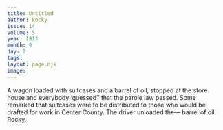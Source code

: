 ```yaml
---
title: Untitled
author: Rocky
issue: 14
volume: 5
year: 1913
month: 9
day: 2
tags:
layout: page.njk
image:
---
```

A wagon loaded with suitcases and a barrel of oil, stopped at the store house and everybody ‘guessed’’ that the parole law passed. Some remarked that suitcases were to be distributed to those who would be drafted for work in Center County. The driver unloaded the— barrel of oil. Rocky. 



